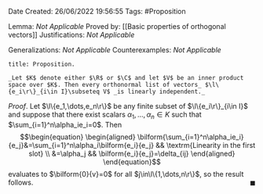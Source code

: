 <div class="topSpace"></div>

Date Created: 26/06/2022 19:56:55
Tags: #Proposition

Lemma: _Not Applicable_
Proved by: [[Basic properties of orthogonal vectors]]
Justifications: _Not Applicable_

Generalizations: _Not Applicable_
Counterexamples: _Not Applicable_

``` ad-Proposition
title: Proposition.

_Let $K$ denote either $\R$ or $\C$ and let $V$ be an inner product space over $K$. Then every orthonormal list of vectors_ $\l\{e_i\r\}_{i\in I}\subseteq V$ _is linearly independent._

```

_Proof_. Let $\l\{e_1,\dots,e_n\r\}$ be any finite subset of $\l\{e_i\r\}_{i\in I}$ and suppose that there exist scalars $\alpha_1,\dots,\alpha_n\in K$ such that $\sum_{i=1}^n\alpha_ie_i=0$. Then
$$\begin{equation}
    \begin{aligned}
        \bilform{\sum_{i=1}^n\alpha_ie_i}{e_j}&=\sum_{i=1}^n\alpha_i\bilform{e_i}{e_j} && \textrm{Linearity in the first slot} \\
        &=\alpha_j && \bilform{e_i}{e_j}=\delta_{ij}
    \end{aligned}
\end{equation}$$
evaluates to $\bilform{0}{v}=0$ for all $j\in\l\{1,\dots,n\r\}$, so the result follows.<span style="float:right;">$\blacksquare$</span>
